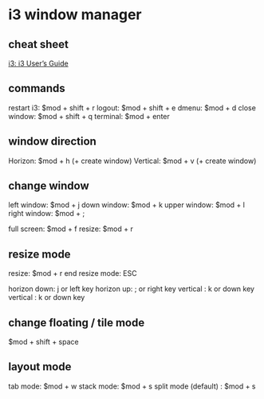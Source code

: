i3 window manager
====


## cheat sheet

[i3: i3 User’s Guide](https://i3wm.org/docs/userguide.html#_default_keybindings)


## commands

restart i3: $mod + shift + r
logout: $mod + shift + e
dmenu: $mod + d
close window: $mod + shift + q
terminal: $mod + enter


## window direction

Horizon: $mod + h (+ create window)
Vertical: $mod + v (+ create window)


## change window

left window: $mod + j
down window: $mod + k
upper window: $mod + l
right window: $mod + ;

full screen: $mod + f
resize: $mod + r


## resize mode

resize: $mod + r
end resize mode: ESC

horizon down: j or left key
horizon up: ; or right key
vertical : k or down key
vertical : k or down key


## change floating / tile mode

$mod + shift + space


## layout mode

tab mode: $mod + w
stack mode: $mod + s
split mode (default) : $mod + s


